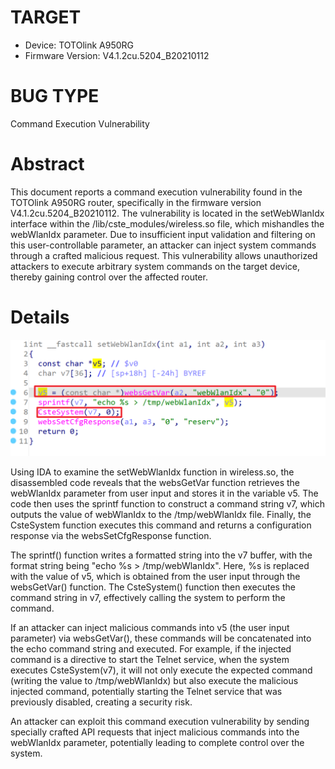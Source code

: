 # TARGET

- Device: TOTOlink A950RG
- Firmware Version: V4.1.2cu.5204_B20210112

# BUG TYPE

Command Execution Vulnerability

# Abstract

This document reports a command execution vulnerability found in the TOTOlink A950RG router, specifically in the firmware version V4.1.2cu.5204_B20210112. The vulnerability is located in the setWebWlanIdx interface within the /lib/cste_modules/wireless.so file, which mishandles the webWlanIdx parameter. Due to insufficient input validation and filtering on this user-controllable parameter, an attacker can inject system commands through a crafted malicious request. This vulnerability allows unauthorized attackers to execute arbitrary system commands on the target device, thereby gaining control over the affected router.

# Details

![Snipaste_2025-04-07_01-38-03](figures/Snipaste_2025-04-07_01-38-03.png)

Using IDA to examine the setWebWlanIdx function in wireless.so, the disassembled code reveals that the websGetVar function retrieves the webWlanIdx parameter from user input and stores it in the variable v5. The code then uses the sprintf function to construct a command string v7, which outputs the value of webWlanIdx to the /tmp/webWlanIdx file. Finally, the CsteSystem function executes this command and returns a configuration response via the websSetCfgResponse function.

The sprintf() function writes a formatted string into the v7 buffer, with the format string being "echo %s > /tmp/webWlanIdx". Here, %s is replaced with the value of v5, which is obtained from the user input through the websGetVar() function. The CsteSystem() function then executes the command string in v7, effectively calling the system to perform the command.

If an attacker can inject malicious commands into v5 (the user input parameter) via websGetVar(), these commands will be concatenated into the echo command string and executed. For example, if the injected command is a directive to start the Telnet service, when the system executes CsteSystem(v7), it will not only execute the expected command (writing the value to /tmp/webWlanIdx) but also execute the malicious injected command, potentially starting the Telnet service that was previously disabled, creating a security risk.

An attacker can exploit this command execution vulnerability by sending specially crafted API requests that inject malicious commands into the webWlanIdx parameter, potentially leading to complete control over the system.


